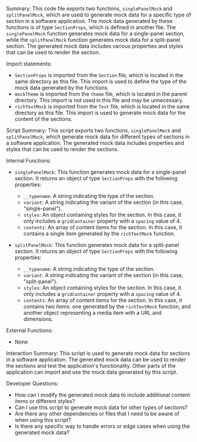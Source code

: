 Summary:
This code file exports two functions, `singlePanelMock` and `splitPanelMock`, which are used to generate mock data for a specific type of section in a software application. The mock data generated by these functions is of type `SectionProps`, which is defined in another file. The `singlePanelMock` function generates mock data for a single-panel section, while the `splitPanelMock` function generates mock data for a split-panel section. The generated mock data includes various properties and styles that can be used to render the section.

Import statements:
- `SectionProps` is imported from the `Section` file, which is located in the same directory as this file. This import is used to define the type of the mock data generated by the functions.
- `mockTheme` is imported from the `theme` file, which is located in the parent directory. This import is not used in this file and may be unnecessary.
- `richTextMock` is imported from the `Text` file, which is located in the same directory as this file. This import is used to generate mock data for the content of the sections.

Script Summary:
This script exports two functions, `singlePanelMock` and `splitPanelMock`, which generate mock data for different types of sections in a software application. The generated mock data includes properties and styles that can be used to render the sections.

Internal Functions:
- `singlePanelMock`: This function generates mock data for a single-panel section. It returns an object of type `SectionProps` with the following properties:
  - `__typename`: A string indicating the type of the section.
  - `variant`: A string indicating the variant of the section (in this case, "single-panel").
  - `styles`: An object containing styles for the section. In this case, it only includes a `gridContainer` property with a `spacing` value of 4.
  - `contents`: An array of content items for the section. In this case, it contains a single item generated by the `richTextMock` function.

- `splitPanelMock`: This function generates mock data for a split-panel section. It returns an object of type `SectionProps` with the following properties:
  - `__typename`: A string indicating the type of the section.
  - `variant`: A string indicating the variant of the section (in this case, "split-panel").
  - `styles`: An object containing styles for the section. In this case, it only includes a `gridContainer` property with a `spacing` value of 4.
  - `contents`: An array of content items for the section. In this case, it contains two items: one generated by the `richTextMock` function, and another object representing a media item with a URL and dimensions.

External Functions:
- None

Interaction Summary:
This script is used to generate mock data for sections in a software application. The generated mock data can be used to render the sections and test the application's functionality. Other parts of the application can import and use the mock data generated by this script.

Developer Questions:
- How can I modify the generated mock data to include additional content items or different styles?
- Can I use this script to generate mock data for other types of sections?
- Are there any other dependencies or files that I need to be aware of when using this script?
- Is there any specific way to handle errors or edge cases when using the generated mock data?
